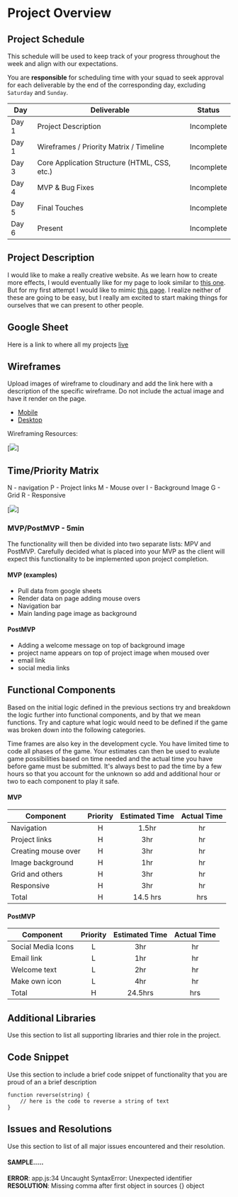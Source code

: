 # Project Overview

## Project Schedule

This schedule will be used to keep track of your progress throughout the week and align with our expectations.

You are **responsible** for scheduling time with your squad to seek approval for each deliverable by the end of the corresponding day, excluding `Saturday` and `Sunday`.

| Day   | Deliverable                                  | Status     |
| ----- | -------------------------------------------- | ---------- |
| Day 1 | Project Description                          | Incomplete |
| Day 1 | Wireframes / Priority Matrix / Timeline      | Incomplete |
| Day 3 | Core Application Structure (HTML, CSS, etc.) | Incomplete |
| Day 4 | MVP & Bug Fixes                              | Incomplete |
| Day 5 | Final Touches                                | Incomplete |
| Day 6 | Present                                      | Incomplete |

## Project Description

I would like to make a really creative website. As we learn how to create more effects, I would eventually like for my page to look similar to [this one][1]. But for my first attempt I would like to mimic [this page][2]. I realize neither of these are going to be easy, but I really am excited to start making things for ourselves that we can present to other people.

## Google Sheet

Here is a link to where all my projects [live](https://docs.google.com/spreadsheets/d/1SQUgF64A0yENOhR_s8hI8riW43xDlaVuJhzBbZh7HVw/edit#gid=0)

## Wireframes

Upload images of wireframe to cloudinary and add the link here with a description of the specific wireframe. Do not include the actual image and have it render on the page.

- [Mobile](https://i.imgur.com/P3iBEZf.jpg)
- [Desktop](https://i.imgur.com/xpOWo0E.jpg)

Wireframing Resources:

[<img src="https://ibb.co/nQg0Qjr"/>]

## Time/Priority Matrix

N - navigation
P - Project links
M - Mouse over
I - Background Image
G - Grid
R - Responsive

[<img src = "https://ibb.co/vQHL9VB" />]

### MVP/PostMVP - 5min

The functionality will then be divided into two separate lists: MPV and PostMVP. Carefully decided what is placed into your MVP as the client will expect this functionality to be implemented upon project completion.

#### MVP (examples)

- Pull data from google sheets
- Render data on page adding mouse overs
- Navigation bar
- Main landing page image as background

#### PostMVP

- Adding a welcome message on top of background image
- project name appears on top of project image when moused over
- email link
- social media links

## Functional Components

Based on the initial logic defined in the previous sections try and breakdown the logic further into functional components, and by that we mean functions. Try and capture what logic would need to be defined if the game was broken down into the following categories.

Time frames are also key in the development cycle. You have limited time to code all phases of the game. Your estimates can then be used to evalute game possibilities based on time needed and the actual time you have before game must be submitted. It's always best to pad the time by a few hours so that you account for the unknown so add and additional hour or two to each component to play it safe.

#### MVP

| Component           | Priority | Estimated Time | Actual Time |
| ------------------- | :------: | :------------: | :---------: |
| Navigation          |    H     |     1.5hr      |     hr      |
| Project links       |    H     |      3hr       |     hr      |
| Creating mouse over |    H     |      3hr       |     hr      |
| Image background    |    H     |      1hr       |     hr      |
| Grid and others     |    H     |      3hr       |     hr      |
| Responsive          |    H     |      3hr       |     hr      |
| Total               |    H     |    14.5 hrs    |     hrs     |

#### PostMVP

| Component          | Priority | Estimated Time | Actual Time |
| ------------------ | :------: | :------------: | :---------: |
| Social Media Icons |    L     |      3hr       |     hr      |
| Email link         |    L     |      1hr       |     hr      |
| Welcome text       |    L     |      2hr       |     hr      |
| Make own icon      |    L     |      4hr       |     hr      |
| Total              |    H     |    24.5hrs     |     hrs     |

## Additional Libraries

Use this section to list all supporting libraries and thier role in the project.

## Code Snippet

Use this section to include a brief code snippet of functionality that you are proud of an a brief description

```
function reverse(string) {
	// here is the code to reverse a string of text
}
```

## Issues and Resolutions

Use this section to list of all major issues encountered and their resolution.

#### SAMPLE.....

**ERROR**: app.js:34 Uncaught SyntaxError: Unexpected identifier  
**RESOLUTION**: Missing comma after first object in sources {} object

[1]: https://juliebonnemoy.com/
[2]: http://stephencalvillodesign.com/
